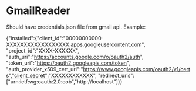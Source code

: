 # GmailReader


Should have credentials.json file from gmail api. Example:

{"installed":{"client_id":"00000000000-XXXXXXXXXXXXXXXXXX.apps.googleusercontent.com",
"project_id":"XXXX-XXXXXX",
"auth_uri":"https://accounts.google.com/o/oauth2/auth",
"token_uri":"https://oauth2.googleapis.com/token",
"auth_provider_x509_cert_url":"https://www.googleapis.com/oauth2/v1/certs","client_secret":"XXXXXXXXXXXX",
"redirect_uris":["urn:ietf:wg:oauth:2.0:oob","http://localhost"]}}
